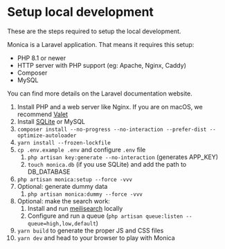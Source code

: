 # Setup local development

These are the steps required to setup the local development.

Monica is a Laravel application. That means it requires this setup:

* PHP 8.1 or newer
* HTTP server with PHP support (eg: Apache, Nginx, Caddy)
* Composer
* MySQL

You can find more details on the Laravel documentation website.

1. Install PHP and a web server like Nginx. If you are on macOS, we recommend [Valet](https://laravel.com/docs/9.x/valet)
2. Install [SQLite](https://formulae.brew.sh/formula/sqlite) or MySQL
3. `composer install --no-progress --no-interaction --prefer-dist --optimize-autoloader`
4. `yarn install --frozen-lockfile`
5. `cp .env.example .env` and configure `.env` file
   1. `php artisan key:generate --no-interaction` (generates APP\_KEY)
   2. `touch monica.db` (if you use SQLite) and add the path to DB\_DATABASE
6. `php artisan monica:setup --force -vvv`
7. Optional: generate dummy data
   1. `php artisan monica:dummy --force -vvv`
8. Optional: make the search work:
   1. Install and run [meilisearch](https://www.meilisearch.com/) locally
   2. Configure and run a queue (`php artisan queue:listen --queue=high,low,default`)
9. `yarn build` to generate the proper JS and CSS files
10. `yarn dev` and head to your browser to play with Monica
